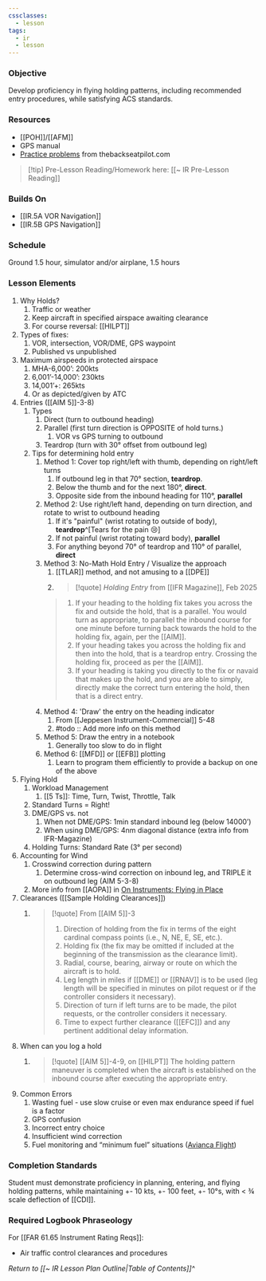 ```yaml
---
cssclasses:
  - lesson
tags:
  - ir
  - lesson
---
```

### Objective
Develop proficiency in flying holding patterns, including recommended entry procedures, while satisfying ACS standards. 

### Resources
- [[POH]]/[[AFM]]
- GPS manual
- [Practice problems](https://cdn.shopify.com/s/files/1/0556/5101/files/Holding.pdf?1141) from thebackseatpilot.com

> [!tip] Pre-Lesson Reading/Homework here: [[~ IR Pre-Lesson Reading]]

### Builds On
- [[IR.5A VOR Navigation]]
- [[IR.5B GPS Navigation]]

### Schedule
Ground 1.5 hour, simulator and/or airplane, 1.5 hours 

### Lesson Elements
1. Why Holds?
	1. Traffic or weather
	2. Keep aircraft in specified airspace awaiting clearance
	3. For course reversal: [[HILPT]]
2. Types of fixes:
	1. VOR, intersection, VOR/DME, GPS waypoint
	2. Published vs unpublished
3. Maximum airspeeds in protected airspace
	1. MHA-6,000’: 200kts
	2. 6,001’-14,000’: 230kts
	3. 14,001’+: 265kts
	4. Or as depicted/given by ATC
4. Entries ([[AIM 5]]-3-8)
	1. Types
		1. Direct (turn to outbound heading)
		2. Parallel (first turn direction is OPPOSITE of hold turns.)
			1. VOR vs GPS turning to outbound
		3. Teardrop (turn with 30° offset from outbound leg)
	2. Tips for determining hold entry
		1. Method 1: Cover top right/left with thumb, depending on right/left turns 
			1. If outbound leg in that 70° section, **teardrop**.
			2. Below the thumb and for the next 180°, **direct**.
			3. Opposite side from the inbound heading for 110°, **parallel**
		2. Method 2: Use right/left hand, depending on turn direction, and rotate to wrist to outbound heading
			1. If it's "painful" (wrist rotating to outside of body), **teardrop**^[Tears for the pain 😢]
			2. If not painful (wrist rotating toward body), **parallel**
			3. For anything beyond 70° of teardrop and 110° of parallel, **direct**
		3. Method 3: No-Math Hold Entry / Visualize the approach
			1. [[TLAR]] method, and not amusing to a [[DPE]]
			2. > [!quote] *Holding Entry* from [[IFR Magazine]], Feb 2025
			> 1. If your heading to the holding fix takes you across the fix and outside the hold, that is a parallel. You would turn as appropriate, to parallel the inbound course for one minute before turning back towards the hold to the holding fix, again, per the [[AIM]].
			> 2. If your heading takes you across the holding fix and then into the hold, that is a teardrop entry. Crossing the holding fix, proceed as per the [[AIM]].
			> 3. If your heading is taking you directly to the fix or navaid that makes up the hold, and you are able to simply, directly make the correct turn entering the hold, then that is a direct entry.
		4. Method 4: 'Draw' the entry on the heading indicator
			1. From [[Jeppesen Instrument-Commercial]] 5-48
			2. #todo :: Add more info on this method
		6. Method 5: Draw the entry in a notebook
			1. Generally too slow to do in flight
		7. Method 6: [[MFD]] or [[EFB]] plotting
			1. Learn to program them efficiently to provide a backup on one of the above
5. Flying Hold
	1. Workload Management
		1. [[5 Ts]]: Time, Turn, Twist, Throttle, Talk 
	2. Standard Turns = Right!
	3. DME/GPS vs. not
		1. When not DME/GPS: 1min standard inbound leg (below 14000’)
		2. When using DME/GPS: 4nm diagonal distance (extra info from IFR-Magazine)
	4. Holding Turns: Standard Rate (3° per second)
6. Accounting for Wind
	1. Crosswind correction during pattern
		1. Determine cross-wind correction on inbound leg, and TRIPLE it on outbound leg (AIM 5-3-8)
	2. More info from [[AOPA]] in [On Instruments: Flying in Place](https://www.aopa.org/news-and-media/all-news/2020/september/pilot/on-instruments-holding-patterns)
7. Clearances ([[Sample Holding Clearances]])
	1. > [!quote] From [[AIM 5]]-3
		> 1. Direction of holding from the fix in terms of the eight cardinal compass points (i.e., N, NE, E, SE, etc.).
		> 2. Holding fix (the fix may be omitted if included at the beginning of the transmission as the clearance limit).
		> 3. Radial, course, bearing, airway or route on which the aircraft is to hold.
		> 4. Leg length in miles if [[DME]] or [[RNAV]] is to be used (leg length will be specified in minutes on pilot request or if the controller considers it necessary).
		> 5. Direction of turn if left turns are to be made, the pilot requests, or the controller considers it necessary.
		> 6. Time to expect further clearance ([[EFC]]) and any pertinent additional delay information.
8. When can you log a hold
	1. > [!quote] [[AIM 5]]-4-9, on [[HILPT]]
	   > The holding pattern maneuver is completed when the aircraft is established on the inbound course after executing the appropriate entry.
9. Common Errors
	1. Wasting fuel - use slow cruise or even max endurance speed if fuel is a factor
	2. GPS confusion
	3. Incorrect entry choice
	4. Insufficient wind correction
	5. Fuel monitoring and “minimum fuel” situations ([Avianca Flight](https://en.wikipedia.org/wiki/Avianca_Flight_052))


### Completion Standards
Student must demonstrate proficiency in planning, entering, and flying holding patterns, while maintaining +- 10 kts, +- 100 feet, +- 10°s, with < ¾ scale deflection of [[CDI]].

### Required Logbook Phraseology
For [[FAR 61.65 Instrument Rating Reqs]]:
- Air traffic control clearances and procedures


*Return to [[~ IR Lesson Plan Outline|Table of Contents]]^*